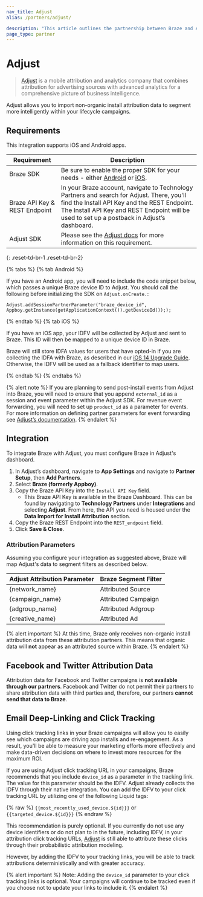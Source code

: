 ```yaml
---
nav_title: Adjust
alias: /partners/adjust/

description: "This article outlines the partnership between Braze and Adjust, a mobile attribution and analytics company that combines attribution for advertising sources."
page_type: partner
---
```


# Adjust

> [Adjust](https://www.adjust.com/) is a mobile attribution and analytics company that combines attribution for advertising sources with advanced analytics for a comprehensive picture of business intelligence.

Adjust allows you to import non-organic install attribution data to segment more intelligently within your lifecycle campaigns.

## Requirements

This integration supports iOS and Android apps.

| Requirement | Description |
|---|---|
| Braze SDK | Be sure to enable the proper SDK for your needs - either [Android]({{site.baseurl}}/developer_guide/platform_integration_guides/android/initial_sdk_setup/android_sdk_integration/) or [iOS]({{site.baseurl}}/developer_guide/platform_integration_guides/ios/initial_sdk_setup/).|
| Braze API Key & REST Endpoint | In your Braze account, navigate to Technology Partners and search for Adjust. There, you'll find the Install API Key and the REST Endpoint. The Install API Key and REST Endpoint will be used to set up a postback in Adjust’s dashboard. |
| Adjust SDK | Please see the [Adjust docs](https://docs.adjust.com/en/getting-started/#integrate-the-adjust-sdk) for more information on this requirement. |
{: .reset-td-br-1 .reset-td-br-2}

{% tabs %}
{% tab Android %}

If you have an Android app, you will need to include the code snippet below, which passes a unique Braze device ID to Adjust. You should call the following before initializing the SDK on `Adjust.onCreate.`:

```
Adjust.addSessionPartnerParameter("braze_device_id", Appboy.getInstance(getApplicationContext()).getDeviceId()););
```
{% endtab %}
{% tab iOS %}

If you have an iOS app, your IDFV will be collected by Adjust and sent to Braze. This ID will then be mapped to a unique device ID in Braze.

Braze will still store IDFA values for users that have opted-in if you are collecting the IDFA with Braze, as described in our [iOS 14 Upgrade Guide]({{site.baseurl}}/developer_guide/platform_integration_guides/ios/ios_14/#idfa). Otherwise, the IDFV will be used as a fallback identifier to map users.

{% endtab %}
{% endtabs %}

{% alert note %}
If you are planning to send post-install events from Adjust into Braze, you will need to ensure that you append `external_id` as a session and event parameter within the Adjust SDK. For revenue event forwarding, you will need to set up `product_id` as a parameter for events. For more information on defining partner parameters for event forwarding see [Adjust’s documentation](https://github.com/adjust/sdks).
{% endalert %}

## Integration

To integrate Braze with Adjust, you must configure Braze in Adjust's dashboard.

1. In Adjust’s dashboard, navigate to __App Settings__ and navigate to __Partner Setup__, then __Add Partners__.
2. Select __Braze (formerly Appboy)__.
3. Copy the Braze API Key into the `Install API Key` field.
	* This Braze API Key is available in the Braze Dashboard. This can be found by navigating to __Technology Partners__ under __Integrations__ and selecting __Adjust__. From here, the API you need is housed under the __Data Import for Install Attribution__ section.
4. Copy the Braze REST Endpoint into the `REST_endpoint` field.
5. Click __Save & Close__.

### Attribution Parameters

Assuming you configure your integration as suggested above, Braze will map Adjust's data to segment filters as described below.

| Adjust Attribution Parameter | Braze Segment Filter |
| --- | --- |
| {network_name} | Attributed Source |
| {campaign_name} | Attributed Campaign |
| {adgroup_name} | Attributed Adgroup |
| {creative_name} | Attributed Ad |


{% alert important %}
  At this time, Braze only receives non-organic install attribution data from these attribution partners. This means that organic data will **not** appear as an attributed source within Braze.
{% endalert %}

## Facebook and Twitter Attribution Data

Attribution data for Facebook and Twitter campaigns is __not available through our partners__. Facebook and Twitter do not permit their partners to share attribution data with third parties and, therefore, our partners __cannot send that data to Braze__.

## Email Deep-Linking and Click Tracking

Using click tracking links in your Braze campaigns will allow you to easily see which campaigns are driving app installs and re-engagement. As a result, you'll be able to measure your marketing efforts more effectively and make data-driven decisions on where to invest more resources for the maximum ROI.

If you are using Adjust click tracking URL in your campaigns, Braze recommends that you include `device_id` as a parameter in the tracking link. The value for this parameter should be the IDFV. Adjust already collects the IDFV through their native integration.
You can add the IDFV to your click tracking URL by utilizing one of the following Liquid tags: 

{% raw %}
`{{most_recently_used_device.${id}}}` 
or 
`{{targeted_device.${id}}}`
{% endraw %}

This recommendation is purely optional. If you currently do not use any device identifiers or do not plan to in the future, including IDFV, in your attribution click tracking URLs, [Adjust](https://www.adjust.com/product-updates/adjusts-new-ios-sdk-for-ios-14/) is still able to attribute these clicks through their probabilistic attribution modeling. 

However, by adding the IDFV to your tracking links, you will be able to track attributions deterministically and with greater accuracy. 

{% alert important %}
Note: Adding the `device_id` parameter to your click tracking links is optional. Your campaigns will continue to be tracked even if you choose not to update your links to include it.
{% endalert %}
